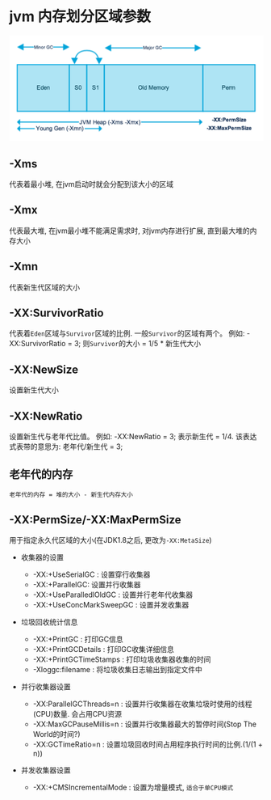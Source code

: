 # jvm 内存划分区域参数
![内存区域的划分图](../../img/jvm/Java-Memory-Model.png)

## -Xms
代表着最小堆, 在jvm启动时就会分配到该大小的区域

## -Xmx
代表最大堆, 在jvm最小堆不能满足需求时, 对jvm内存进行扩展, 直到最大堆的内存大小

## -Xmn
代表新生代区域的大小

## -XX:SurvivorRatio
代表着`Eden`区域与`Survivor`区域的比例. 一般`Survivor`的区域有两个。
例如:
-XX:SurvivorRatio = 3;
则`Survivor`的大小 = 1/5 * 新生代大小

## -XX:NewSize
设置新生代大小

## -XX:NewRatio
设置新生代与老年代比值。
例如:
-XX:NewRatio = 3; 表示新生代 = 1/4. 该表达式表带的意思为: 老年代/新生代 = 3;

## 老年代的内存
```txt
老年代的内存 = 堆的大小 - 新生代内存大小
```

## -XX:PermSize/-XX:MaxPermSize
用于指定永久代区域的大小(在JDK1.8之后, 更改为`-XX:MetaSize`)

+ 收集器的设置
  - -XX:+UseSerialGC : 设置穿行收集器
  - -XX:+ParallelGC: 设置并行收集器
  - -XX:+UseParalledlOldGC : 设置并行老年代收集器
  - -XX:+UseConcMarkSweepGC : 设置并发收集器

+ 垃圾回收统计信息
  - -XX:+PrintGC : 打印GC信息
  - -XX:+PrintGCDetails : 打印GC收集详细信息
  - -XX:+PrintGCTimeStamps : 打印垃圾收集器收集的时间
  - -Xloggc:filename : 将垃圾收集日志输出到指定文件中

+ 并行收集器设置
  - -XX:ParallelGCThreads=n : 设置并行收集器在收集垃圾时使用的线程(CPU)数量. 会占用CPU资源
  - -XX:MaxGCPauseMillis=n : 设置并行收集器最大的暂停时间(Stop The World的时间?)
  - -XX:GCTimeRatio=n : 设置垃圾回收时间占用程序执行时间的比例.(1/(1 + n))

+ 并发收集器设置
  - -XX:+CMSIncrementalMode : 设置为增量模式, `适合于单CPU模式`
